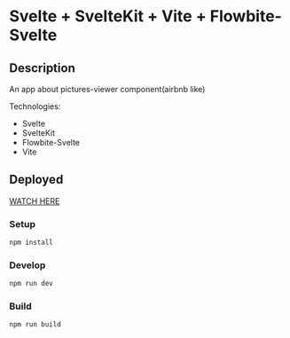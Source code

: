 # Svelte + SvelteKit + Vite + Flowbite-Svelte

## Description

An app about pictures-viewer component(airbnb like)

Technologies:

- Svelte
- SvelteKit
- Flowbite-Svelte
- Vite

## Deployed

[WATCH HERE](https://simple-picture-viewer-svelte.netlify.app/)

### Setup

```bash
npm install
```

### Develop

```bash
npm run dev
```

### Build

```bash
npm run build
```